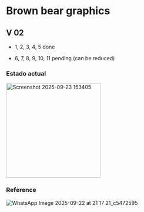 # Brown bear graphics 

V 02
--
- 1, 2, 3, 4, 5 done

- 6, 7, 8, 9, 10, 11 pending (can be reduced)



### Estado actual ###
<img width="257" height="256" alt="Screenshot 2025-09-23 153405" src="https://github.com/user-attachments/assets/1b5145d9-808f-49cf-bc8d-a6b7ffcf2c4a" />

### Reference ###
![WhatsApp Image 2025-09-22 at 21 17 21_c5472595](https://github.com/user-attachments/assets/12236be1-7ddb-4d8d-8fe7-ea45a5062192)

